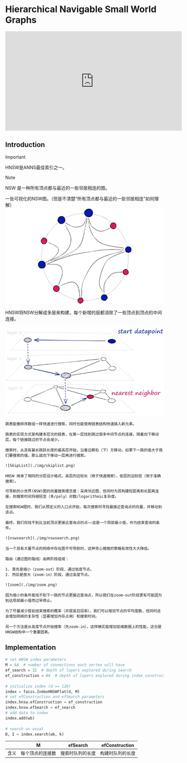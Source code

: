 # Hierarchical Navigable Small World Graphs

<iframe width="560" height="315" src="https://www.youtube.com/embed/QvKMwLjdK-s?si=iHsk1vbQC2IopdL-" title="YouTube video player" frameborder="0" allow="accelerometer; autoplay; clipboard-write; encrypted-media; gyroscope; picture-in-picture; web-share" referrerpolicy="strict-origin-when-cross-origin" allowfullscreen></iframe>

## Introduction

> [!IMPORTANT]  
> HNSW是ANNS最佳索引之一。

> [!NOTE]  
> NSW 是一种所有顶点都与最近的一些邻居相连的图。

一张可视化的NSW图。（但是不清楚“所有顶点都与最近的一些邻居相连”如何理解）
![NSW](./img/NSW.png)

HNSW将NSW分解成多层来构建，每个新增的层都消除了一些顶点到顶点的中间连接。

![HNSW](./img/hnsw.png)

```admonish note title='Probability Skip List'
跳表能像排序数组一样快速进行搜索，同时也能使用链表结构快速插入新元素。

跳表的实现方式是构建多层次的链表，在第一层找到跳过很多中间节点的连接，随着向下移动层，每个链接跳过的节点会减少。

搜索时，从具有最长跳跃长度的最高层开始，沿着边朝右（下）方移动，如果下一跳的值大于我们要搜索的值，那么就向下移动一层再进行搜索。

![SkipList](./img/skiplist.png)

HNSW 继承了相同的分层设计格式，高层的边较长（用于快速搜索），低层的边较短（用于准确搜索）。
```

```admonish note title='Navigable Small World Graphs'
可导航的小世界(NSW)图的向量搜索理念是：采用邻近图，但同时为其构建短距离和长距离连接，则搜索时间将缩短至（多/poly）对数/logarithmic复杂度。

在搜索NSW图时，我们从预定义的入口点开始，每次搜索时寻找最接近查询点的向量，并移动到该点。

最终，我们将找不到比当前顶点更接近查询点的点——这是一个局部最小值，作为结束查询的条件。

![nswsearch](./img/nswsearch.png)

当一个具有大量节点的网络中存在图不可导航时，这种贪心搜搜的策略有效性大大降低。

路由（通过图的路线）由两阶段组成：

1. 首先是缩小（zoom-out）阶段，通过低度节点。
2. 然后是放大（zoom-in）阶段，通过高度节点。

![zoom](./img/zoom.png)

因为缩小的条件是找不到下一跳的节点更接近查询点，所以我们在zoom-out阶段更有可能因为到达局部最小值而过早停止。

为了尽量减少提前结束搜索的概率（并提高召回率），我们可以增加节点的平均度数，但同时这会增加网络的复杂性（显著增加内存占用）和搜索时间。

另一个方法是从高度节点开始搜索（先zoom-in），这样确实能增加低维数据上的性能，这也是HNSW结构中一个重要因素。
```



## Implementation

```python
# set HNSW index parameters
M = 64  # number of connections each vertex will have
ef_search = 32  # depth of layers explored during search
ef_construction = 64  # depth of layers explored during index construction

# initialize index (d == 128)
index = faiss.IndexHNSWFlat(d, M)
# set efConstruction and efSearch parameters
index.hnsw.efConstruction = ef_construction
index.hnsw.efSearch = ef_search
# add data to index
index.add(wb)

# search as usual
D, I = index.search(wb, k)
```

|   | M | efSearch | efConstruction |
|---|---|----------|----------------|
| 含义 | 每个顶点的连接数 | 搜索时队列的长度 | 构建时队列的长度 |
